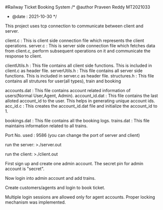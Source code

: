 #Railway Ticket Booking System
/* @author Praveen Reddy MT2021033 
 * @date : 2021-10-30
 */

This project uses tcp connection to communicate between client and server.

client.c        : This is client side connection file which represents the client operations.
server.c        : This is server side connection file which fetches data from client.c, perform subsequent operations on it 
                  and communicate the response to client.

clientUtils.h   : This file contains all client side functions. This is included in client.c as header file.
serverUtils.h   : This file contains all server side functions. This is included in server.c as header file.
structures.h    : This file contains all strutures for user(all types), train and booking

accounts.dat    : This file contains account related information of users(Normal User,Agent, Admin).
account_id.dat  : This file contains the last alloted account_id to the user. This helps in generating unique account ids.
acc_id.c        : This creates the account_id.dat file and initialize the account_id to 1.

bookings.dat    : This file contains all the booking logs.
trains.dat      : This file maintains information related to all trains.

Port No. used   : 9586 (you can change the port of server and client)

run the server:
    >./server.out

run the client:
    >./client.out

First sign up and create one admin account. 
The secret pin for admin account is "secret".

Now login into admin account and add trains.

Create customers/agents and login to book ticket.

Multiple login sessions are allowed only for agent accounts. Proper locking mechanism was implemented.


